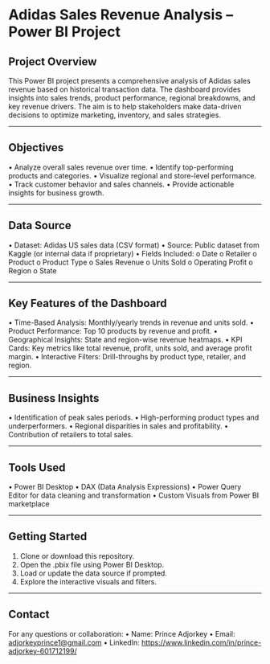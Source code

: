 # Adidas Sales Revenue Analysis – Power BI Project
## Project Overview
This Power BI project presents a comprehensive analysis of Adidas sales revenue based on historical transaction data. The dashboard provides insights into sales trends, product performance, regional breakdowns, and key revenue drivers. The aim is to help stakeholders make data-driven decisions to optimize marketing, inventory, and sales strategies.
________________________________________
## Objectives
•	Analyze overall sales revenue over time.
•	Identify top-performing products and categories.
•	Visualize regional and store-level performance.
•	Track customer behavior and sales channels.
•	Provide actionable insights for business growth.
________________________________________
## Data Source
•	Dataset: Adidas US sales data (CSV format)
•	Source: Public dataset from Kaggle (or internal data if proprietary)
•	Fields Included:
o	Date
o	Retailer
o	Product
o	Product Type
o	Sales Revenue
o	Units Sold
o	Operating Profit
o	Region
o	State
________________________________________
## Key Features of the Dashboard
•	Time-Based Analysis: Monthly/yearly trends in revenue and units sold.
•	 Product Performance: Top 10 products by revenue and profit.
•	Geographical Insights: State and region-wise revenue heatmaps.
•	KPI Cards: Key metrics like total revenue, profit, units sold, and average profit margin.
•	 Interactive Filters: Drill-throughs by product type, retailer, and region.
________________________________________
## Business Insights
•	Identification of peak sales periods.
•	High-performing product types and underperformers.
•	Regional disparities in sales and profitability.
•	Contribution of retailers to total sales.
________________________________________
## Tools Used
•	Power BI Desktop
•	DAX (Data Analysis Expressions)
•	Power Query Editor for data cleaning and transformation
•	Custom Visuals from Power BI marketplace
________________________________________
## Getting Started
1.	Clone or download this repository.
2.	Open the .pbix file using Power BI Desktop.
3.	Load or update the data source if prompted.
4.	Explore the interactive visuals and filters.
________________________________________

## Contact
For any questions or collaboration:
•	Name: Prince Adjorkey
•	Email: adjorkeyprince1@gmail.com
•	LinkedIn: https://www.linkedin.com/in/prince-adjorkey-601712199/

